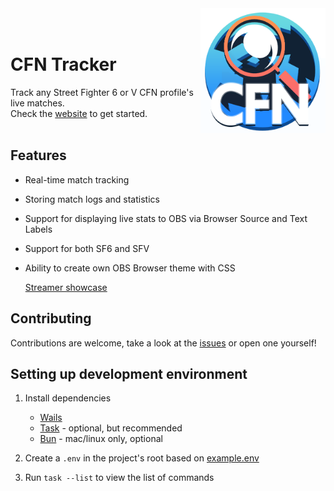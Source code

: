 <img src="build/appicon.png" height="200px" height="200px" align="right" />

<div align="left">
  </br>
  </br>
  <h1>CFN Tracker</h1>
  Track any Street Fighter 6 or V CFN profile's live matches. </br>
  Check the <a href="https://cfn.williamsjokvist.se/">website</a> to get started.
</div>

</br>

## Features
- Real-time match tracking
- Storing match logs and statistics
- Support for displaying live stats to OBS via Browser Source and Text Labels
- Support for both SF6 and SFV
- Ability to create own OBS Browser theme with CSS

  [Streamer showcase](SHOWCASE.md)

## Contributing
Contributions are welcome, take a look at the [issues](https://github.com/williamsjokvist/cfn-tracker/issues) or open one yourself!

## Setting up development environment

1. Install dependencies
    - [Wails](https://wails.io/docs/gettingstarted/installation)
    - [Task](https://taskfile.dev/) - optional, but recommended
    - [Bun](https://bun.sh/) - mac/linux only, optional

2. Create a `.env` in the project's root based on [example.env](https://github.com/williamsjokvist/cfn-tracker/blob/master/example.env)

3. Run `task --list` to view the list of commands

